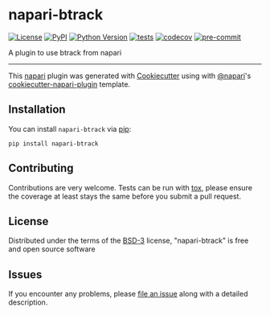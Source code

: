 # napari-btrack

[![License](https://img.shields.io/pypi/l/napari-btrack.svg?color=green)](https://github.com/quantumjot/napari-btrack/raw/master/LICENSE)
[![PyPI](https://img.shields.io/pypi/v/napari-btrack.svg?color=green)](https://pypi.org/project/napari-btrack)
[![Python Version](https://img.shields.io/pypi/pyversions/napari-btrack.svg?color=green)](https://python.org)
[![tests](https://github.com/quantumjot/napari-btrack/workflows/tests/badge.svg)](https://github.com/quantumjot/napari-btrack/actions)
[![codecov](https://codecov.io/gh/quantumjot/napari-btrack/branch/master/graph/badge.svg)](https://codecov.io/gh/quantumjot/napari-btrack)
[![pre-commit](https://img.shields.io/badge/pre--commit-enabled-brightgreen?logo=pre-commit&logoColor=white)](https://github.com/pre-commit/pre-commit)

A plugin to use btrack from napari

---

This [napari] plugin was generated with [Cookiecutter] using with [@napari]'s [cookiecutter-napari-plugin] template.

<!--
Don't miss the full getting started guide to set up your new package:
https://github.com/napari/cookiecutter-napari-plugin#getting-started

and review the napari docs for plugin developers:
https://napari.org/docs/plugins/index.html
-->

## Installation

You can install `napari-btrack` via [pip]:

    pip install napari-btrack

## Contributing

Contributions are very welcome. Tests can be run with [tox], please ensure
the coverage at least stays the same before you submit a pull request.

## License

Distributed under the terms of the [BSD-3] license,
"napari-btrack" is free and open source software

## Issues

If you encounter any problems, please [file an issue] along with a detailed description.

[napari]: https://github.com/napari/napari
[cookiecutter]: https://github.com/audreyr/cookiecutter
[@napari]: https://github.com/napari
[mit]: http://opensource.org/licenses/MIT
[bsd-3]: http://opensource.org/licenses/BSD-3-Clause
[gnu gpl v3.0]: http://www.gnu.org/licenses/gpl-3.0.txt
[gnu lgpl v3.0]: http://www.gnu.org/licenses/lgpl-3.0.txt
[apache software license 2.0]: http://www.apache.org/licenses/LICENSE-2.0
[mozilla public license 2.0]: https://www.mozilla.org/media/MPL/2.0/index.txt
[cookiecutter-napari-plugin]: https://github.com/napari/cookiecutter-napari-plugin
[file an issue]: https://github.com/quantumjot/napari-btrack/issues
[napari]: https://github.com/napari/napari
[tox]: https://tox.readthedocs.io/en/latest/
[pip]: https://pypi.org/project/pip/
[pypi]: https://pypi.org/

